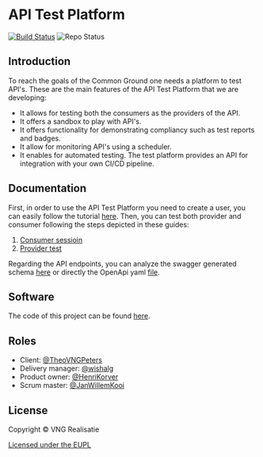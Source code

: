 # API Test Platform

[![Build Status](https://jenkins.nlx.io/job/gemma-zaken-build-and-test/badge/icon?style=plastic)](https://jenkins.nlx.io/) ![Repo Status](https://img.shields.io/badge/status-concept-lightgrey.svg?style=plastic)

## Introduction 

To reach the goals of the Common Ground one needs a platform to test API's. These are the main features of the API Test Platform that we are developing:

* It allows for testing both the consumers as the providers of the API.
* It offers a sandbox to play with API's.
* It offers functionality for demonstrating compliancy such as test reports and badges.
* It allow for monitoring API's using a scheduler.
* It enables for automated testing. The test platform provides an API for integration with your own CI/CD pipeline.


## Documentation
First, in order to use the API Test Platform you need to create a user, you can easily follow the tutorial [here](https://github.com/VNG-Realisatie/api-testvoorziening/blob/master/tutorials/USER.md).
Then, you can test both provider and consumer following the steps depicted in these guides:
1. [Consumer sessioin](https://github.com/VNG-Realisatie/api-testvoorziening/blob/master/tutorials/CONSUMER_SESSION.md)
2. [Provider test](https://github.com/VNG-Realisatie/api-testvoorziening/blob/master/tutorials/PROVIDER_TEST.md)

Regarding the API endpoints, you can analyze the swagger generated schema [here](https://vng-staging.maykin.nl/api/v1/schema) or directly the OpenApi yaml [file](https://github.com/VNG-Realisatie/api-testvoorziening/blob/master/api-specificatie/openapi.yaml). 


## Software
The code of this project can be found [here](https://github.com/VNG-Realisatie/api-testvoorziening-code).


## Roles

- Client: [@TheoVNGPeters](https://github.com/TheoVNGPeters)
- Delivery manager: [@wishalg](https://github.com/wishalg)
- Product owner: [@HenriKorver](https://github.com/HenriKorver)
- Scrum master:  [@JanWillemKooi](https://github.com/JanWillemKooi)

## License
Copyright © VNG Realisatie

[Licensed under the EUPL](LICENCE.md)
